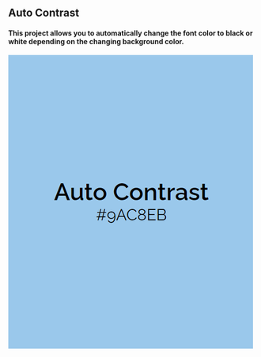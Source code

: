 ## Auto Contrast
#### This project allows you to automatically change the font color to black or white depending on the changing background color.


![Auto Contrast](./auto-contrast.png "Auto Contrast")